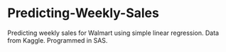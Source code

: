 # Predicting-Weekly-Sales
Predicting weekly sales for Walmart using simple linear regression. Data from Kaggle. Programmed in SAS.

